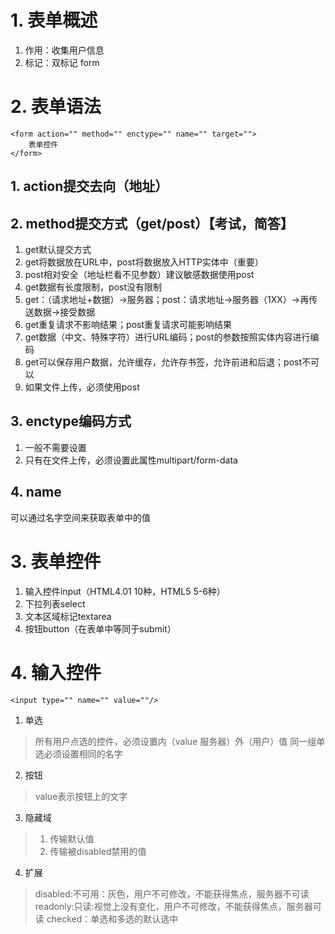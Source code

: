# 1. 表单概述
1. 作用：收集用户信息
2. 标记：双标记 form
# 2. 表单语法
```
<form action="" method="" enctype="" name="" target="">
	表单控件
</form>
```
## 1. action提交去向（地址）
## 2. method提交方式（get/post）【考试，简答】
1. get默认提交方式
2. get将数据放在URL中，post将数据放入HTTP实体中（重要）
3. post相对安全（地址栏看不见参数）建议敏感数据使用post
4. get数据有长度限制，post没有限制
5. get：（请求地址+数据）->服务器；post：请求地址->服务器（1XX）->再传送数据->接受数据
6. get重复请求不影响结果；post重复请求可能影响结果
7. get数据（中文、特殊字符）进行URL编码；post的参数按照实体内容进行编码
8. get可以保存用户数据，允许缓存，允许存书签，允许前进和后退；post不可以
9. 如果文件上传，必须使用post
## 3. enctype编码方式
1. 一般不需要设置
2. 只有在文件上传，必须设置此属性multipart/form-data
## 4. name
可以通过名字空间来获取表单中的值
# 3. 表单控件
1. 输入控件input（HTML4.01 10种，HTML5 5-6种）
2. 下拉列表select
3. 文本区域标记textarea
4. 按钮button（在表单中等同于submit）
# 4. 输入控件
```
<input type="" name="" value=""/>
```
1. 单选
> 所有用户点选的控件，必须设置内（value 服务器）外（用户）值
> 同一组单选必须设置相同的名字
2. 按钮
> value表示按钮上的文字
3. 隐藏域
> 1. 传输默认值
> 2. 传输被disabled禁用的值
4. 扩展
> disabled:不可用：灰色，用户不可修改，不能获得焦点，服务器不可读
> readonly:只读:视觉上没有变化，用户不可修改，不能获得焦点，服务器可读
> checked：单选和多选的默认选中